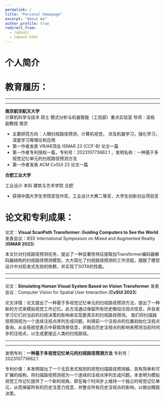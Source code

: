 ```yaml
---
permalink: /
title: "Personal Homepage"
excerpt: "About me"
author_profile: true
redirect_from: 
  - /about/
  - /about.html
---
```


# 个人简介

# 教育履历：

---
---

**南京航空航天大学**                                                                                                                
计算机科学与技术 硕士 模式分析与机器智能（工信部）重点实验室      导师：梁栋 副教授                                南京

- 主要研究方向：人眼扫视路径预测，计算机视觉， 涉及机器学习，强化学习，深度学习等理论和应用
- 第一作者发表 VR/AR顶会 ISMAR 23 (CCF-B) 论文一篇
- 第一作者专利授权一篇，专利号：202310773662.1 ，发明名称：一种基于多视觉记忆单元的扫视路径预测方法
- 第一作者发表 ACM CvSUI 23  论文一篇

**合肥工业大学**                                                                                                                   

工业设计 本科 建筑与艺术学院                                                                                                                              合肥

- 获得中国大学生学院奖佳作奖，工业设计大赛二等奖，大学生创新创业项目奖

# 论文和专利成果：

论文：**Visual ScanPath Transformer: Guiding Computers to See the World**       发表会议：IEEE International Symposium on Mixed and Augmented Reality (**ISMAR 2023**)

本文针对扫视路径预测任务，提出了一种显著性特征提取加Transformer编码器解码器结构的扫视路径预测模型。大大简化了扫视路径预测的工作流程，摆脱了模型设计中对启发式先验的依赖，并实现了SOTA的性能。

---
---

论文：**Simulating Human Visual System Based on Vision Transformer**               发表会议：Computer Vision for Spatial User Interaction (**CvSUI 2023**)

论文详情：论文提出了一种基于多视觉记忆单元的扫视路径预测方法，提出了一种新的方式来模拟视觉工作记忆。此方法通过保留所有历史眼动注视点信息，并自发学习它们对当前的扫视决策的影响来实现更真实的扫视路径预测。 我们将扫描路径预测视为一个连续注视点序列生成问题，利用前一个注视点的位置初始化注视点查询，从全局视觉表示中获取场景信息，并融合历史注视点的影响来预测当前时间步的注视点，以生成更接近人类的扫视路径。

---
---

发明专利：**一种基于多视觉记忆单元的扫视路径预测方法**                                      专利号：202310773662.1

专利价值：本发明提出了一个无启发式规则的视觉扫描路径预测器，具有简单和可扩展的结构，将扫描路径预测视为一个连续的注视点序列生成问题。本发明为模拟视觉工作记忆提供了一个新的视角，即在每个时间步上维持一个独立的视觉记忆单元，从而保留所有的历史注意力信息，并整合所有历史注视点的影响，以做出眼跳决策。

